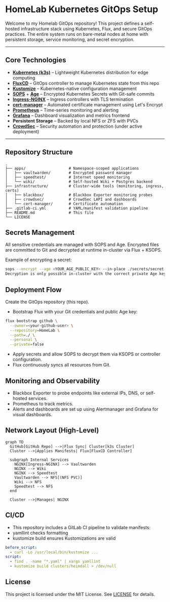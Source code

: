 # HomeLab Kubernetes GitOps Setup

Welcome to my Homelab GitOps repository! This project defines a self-hosted infrastructure stack using Kubernetes, Flux, and secure GitOps practices. The entire system runs on bare-metal nodes at home with persistent storage, service monitoring, and secret encryption.

---

## Core Technologies

- [**Kubernetes (k3s)**](https://github.com/k3s-io/k3s) – Lightweight Kubernetes distribution for edge computing  
- [**FluxCD**](https://github.com/fluxcd/flux2) – GitOps controller to manage Kubernetes state from this repo  
- [**Kustomize**](https://github.com/kubernetes-sigs/kustomize) – Kubernetes-native configuration management  
- [**SOPS**](https://github.com/getsops/sops) + [**Age**](https://github.com/FiloSottile/age) – Encrypted Kubernetes Secrets with Git-safe commits  
- [**Ingress-NGINX**](https://github.com/kubernetes/ingress-nginx) – Ingress controllers with TLS termination  
- [**cert-manager**](https://github.com/cert-manager/cert-manager) – Automated certificate management using Let's Encrypt  
- [**Prometheus**](https://github.com/prometheus/prometheus) – Time-series monitoring and alerting  
- [**Grafana**](https://github.com/grafana/grafana) – Dashboard visualization and metrics frontend  
- **Persistent Storage** – Backed by local NFS or ZFS with PVCs  
- [**CrowdSec**](https://github.com/crowdsecurity/crowdsec) – Security automation and protection (under active deployment)  

---

## Repository Structure

```text
.
├── apps/                   # Namespace-scoped applications
│   ├── vaultwarden/        # Encrypted password manager
│   ├── speedtest/          # Internet speed monitoring
│   └── wiki/               # Self-hosted Wiki + Postgres backend
├── infrastructure/         # Cluster-wide tools (monitoring, ingress, certs)
│   ├── blackbox/           # Blackbox Exporter monitoring probes
│   ├── crowdsec/           # CrowdSec LAPI and dashboards
│   └── cert-manager/       # Certificate automation
├── .gitlab-ci.yml          # YAML/manifest validation pipeline
├── README.md               # This file
└── LICENSE

```

## Secrets Management
All sensitive credentials are managed with SOPS and Age. Encrypted files are committed to Git and decrypted at runtime in-cluster via Flux + KSOPS.

Example of encrypting a secret:

```bash
sops --encrypt --age <YOUR_AGE_PUBLIC_KEY> --in-place ./secrets/secret.yaml
Decryption is only possible in-cluster with the correct private Age key stored securely.
```

## Deployment Flow
Create the GitOps repository (this repo).

- Bootstrap Flux with your Git credentials and public Age key:

```bash
flux bootstrap github \
  --owner=<your-github-user> \
  --repository=HomeLab \
  --path=./ \
  --personal \
  --private=false
```

- Apply secrets and allow SOPS to decrypt them via KSOPS or controller configuration.
- Flux continuously syncs all resources from Git.

## Monitoring and Observability

- Blackbox Exporter to probe endpoints like external IPs, DNS, or self-hosted services.
- Prometheus to track metrics.
- Alerts and dashboards are set up using Alertmanager and Grafana for visual dashboards.

## Network Layout (High-Level)
```mermaid
graph TD
  GitHub[GitHub Repo] -->|Flux Sync| Cluster[k3s Cluster]
  Cluster -->|Applies Manifests| Flux[FluxCD Controller]

  subgraph Internal Services
    NGINX[Ingress-NGINX] --> Vaultwarden
    NGINX --> Wiki
    NGINX --> Speedtest
    Vaultwarden --> NFS[(NFS PVC)]
    Wiki --> NFS
    Speedtest --> NFS
  end

  Cluster -->|Manages| NGINX

```

## CI/CD

- This repository includes a GitLab CI pipeline to validate manifests:
- yamllint checks formatting
- kustomize build ensures Kustomizations are valid

```yaml
before_script:
  - curl -Lo /usr/local/bin/kustomize ...
script:
  - find . -name "*.yaml" | xargs yamllint
  - kustomize build clusters/heimdall > /dev/null
```

## License
This project is licensed under the MIT License. See [LICENSE](./LICENSE) for details.
